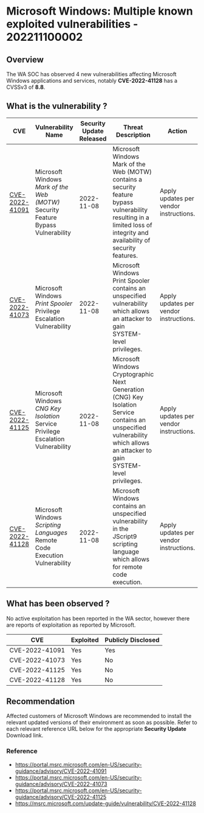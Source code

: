 # Microsoft Windows: Multiple known exploited vulnerabilities - 202211100002

## Overview

The WA SOC has observed 4 new vulnerabilities affecting Microsoft Windows applications and services, notably **CVE-2022-41128** has a CVSSv3 of **8.8**.

## What is the vulnerability ?

| CVE                                                                                                 | Vulnerability Name                                                               | Security Update Released | Threat Description                                                                                                                                                          | Action                                 |
| --------------------------------------------------------------------------------------------------- | -------------------------------------------------------------------------------- | ------------------------ | --------------------------------------------------------------------------------------------------------------------------------------------------------------------------- | -------------------------------------- |
| [CVE-2022-41091](https://msrc.microsoft.com/update-guide/en-US/vulnerability/CVE-2022-41091)        | Microsoft Windows *Mark of the Web (MOTW)* Security Feature Bypass Vulnerability | 2022-11-08               | Microsoft Windows Mark of the Web (MOTW) contains a security feature bypass vulnerability resulting in a limited loss of integrity and availability of security features.   | Apply updates per vendor instructions. |
| [CVE-2022-41073](https://portal.msrc.microsoft.com/en-US/security-guidance/advisory/CVE-2022-41073) | Microsoft Windows *Print Spooler* Privilege Escalation Vulnerability             | 2022-11-08               | Microsoft Windows Print Spooler contains an unspecified vulnerability which allows an attacker to gain SYSTEM-level privileges.                                             | Apply updates per vendor instructions. |
| [CVE-2022-41125](https://portal.msrc.microsoft.com/en-US/security-guidance/advisory/CVE-2022-41125) | Microsoft Windows *CNG Key Isolation* Service Privilege Escalation Vulnerability | 2022-11-08               | Microsoft Windows Cryptographic Next Generation (CNG) Key Isolation Service contains an unspecified vulnerability which allows an attacker to gain SYSTEM-level privileges. | Apply updates per vendor instructions. |
| [CVE-2022-41128](https://msrc.microsoft.com/update-guide/vulnerability/CVE-2022-41128)              | Microsoft Windows *Scripting Languages* Remote Code Execution Vulnerability      | 2022-11-08               | Microsoft Windows contains an unspecified vulnerability in the JScript9 scripting language which allows for remote code execution.                                          | Apply updates per vendor instructions. |

## What has been observed ?

No active exploitation has been reported in the WA sector, however there are reports of exploitation as reported by Microsoft.

| CVE            | Exploited | Publicly Disclosed |
| -------------- | --------- | ------------------ |
| CVE-2022-41091 | Yes       | Yes                |
| CVE-2022-41073 | Yes       | No                 |
| CVE-2022-41125 | Yes       | No                 |
| CVE-2022-41128 | Yes       | No                 |

## Recommendation

Affected customers of Microsoft Windows are recommended to install the relevant updated versions of their environment as soon as possible. Refer to each relevant reference URL below for the appropriate **Security Update** Download link.

### Reference

- <https://portal.msrc.microsoft.com/en-US/security-guidance/advisory/CVE-2022-41091>
- <https://portal.msrc.microsoft.com/en-US/security-guidance/advisory/CVE-2022-41073>
- <https://portal.msrc.microsoft.com/en-US/security-guidance/advisory/CVE-2022-41125>
- <https://msrc.microsoft.com/update-guide/vulnerability/CVE-2022-41128>
